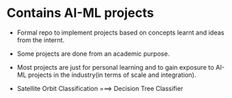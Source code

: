 # Contains AI-ML projects

- Formal repo to implement projects based on concepts learnt and ideas from the internt.
- Some projects are done from an academic purpose.
- Most projects are just for personal learning and to gain exposure to AI-ML projects in the industry(in terms of scale and integration).

- Satellite Orbit Classification ===> Decision Tree Classifier